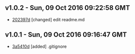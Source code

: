 v1.0.2 - Sun, 09 Oct 2016 09:22:58 GMT
--------------------------------------

- [202397d](../../commit/202397d) [changed] edit readme.md


v1.0.1 - Sun, 09 Oct 2016 09:16:47 GMT
--------------------------------------

- [3a5410d](../../commit/3a5410d) [added] .gitignore
